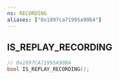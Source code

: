 ```yaml
---
ns: RECORDING
aliases: ["0x1897ca71995a90b4"]
---
```

## IS_REPLAY_RECORDING

```c
// 0x1897CA71995A90B4
bool IS_REPLAY_RECORDING();
```
